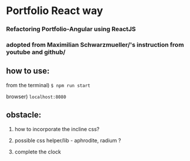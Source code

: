 # Portfolio React way

### Refactoring Portfolio-Angular using ReactJS

### adopted from Maximilian Schwarzmueller/'s instruction from youtube and github/

## how to use:

from the terminal) ```$ npm run start```

browser) ```localhost:8080```

## obstacle:

1) how to incorporate the incline css?
 
2) possible css helper/lib - aphrodite, radium ?

3) complete the clock
